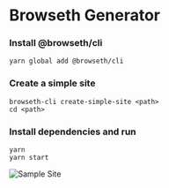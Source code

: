 # Browseth Generator

### Install @browseth/cli

`yarn global add @browseth/cli`

### Create a simple site

`browseth-cli create-simple-site <path>`<br/> `cd <path>`

### Install dependencies and run

`yarn`<br/> `yarn start`

![Sample Site](https://github.com/buyethdomains/browseth/blob/master/screenshot.png 'Sample Site')
